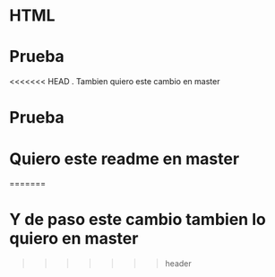 # HTML
# Prueba
<<<<<<< HEAD
.
Tambien quiero este cambio en master
# Prueba
# Quiero este readme en master
=======
# Y de paso este cambio tambien lo quiero en master
>>>>>>> header
